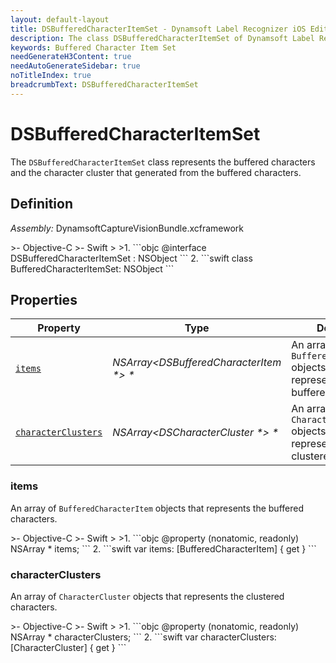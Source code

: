 ```yaml
---
layout: default-layout
title: DSBufferedCharacterItemSet - Dynamsoft Label Recognizer iOS Edition
description: The class DSBufferedCharacterItemSet of Dynamsoft Label Recognizer iOS edition represents the buffered characters and the character clusters that generated from the buffered characters.
keywords: Buffered Character Item Set
needGenerateH3Content: true
needAutoGenerateSidebar: true
noTitleIndex: true
breadcrumbText: DSBufferedCharacterItemSet
---
```


# DSBufferedCharacterItemSet

The `DSBufferedCharacterItemSet` class represents the buffered characters and the character cluster that generated from the buffered characters.

## Definition

*Assembly:* DynamsoftCaptureVisionBundle.xcframework

<div class="sample-code-prefix"></div>
>- Objective-C
>- Swift
>
>1. 
```objc
@interface DSBufferedCharacterItemSet : NSObject
```
2. 
```swift
class BufferedCharacterItemSet: NSObject
```

## Properties

| Property | Type | Description |
| -------- | ---- | ----------- |
| [`items`](#items) | *NSArray<DSBufferedCharacterItem \*> \** | An array of `BufferedCharacterItem` objects that represents the buffered characters. |
| [`characterClusters`](#characterclusters) | *NSArray<DSCharacterCluster \*> \** | An array of `CharacterCluster` objects that represents the clustered characters. |

### items

An array of `BufferedCharacterItem` objects that represents the buffered characters.

<div class="sample-code-prefix"></div>
>- Objective-C
>- Swift
>
>1. 
```objc
@property (nonatomic, readonly) NSArray<DSBufferedCharacterItem *> * items;
```
2. 
```swift
var items: [BufferedCharacterItem] { get }
```

### characterClusters

An array of `CharacterCluster` objects that represents the clustered characters.

<div class="sample-code-prefix"></div>
>- Objective-C
>- Swift
>
>1. 
```objc
@property (nonatomic, readonly) NSArray<DSCharacterCluster *> * characterClusters;
```
2. 
```swift
var characterClusters: [CharacterCluster] { get }
```
